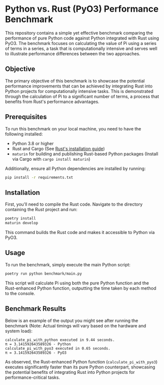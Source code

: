 # Python vs. Rust (PyO3) Performance Benchmark

This repository contains a simple yet effective benchmark comparing the performance of pure Python code against Python integrated with Rust using PyO3. The benchmark focuses on calculating the value of Pi using a series of terms in a series, a task that is computationally intensive and serves well to illustrate performance differences between the two approaches.

## Objective

The primary objective of this benchmark is to showcase the potential performance improvements that can be achieved by integrating Rust into Python projects for computationally intensive tasks. This is demonstrated through the calculation of Pi to a significant number of terms, a process that benefits from Rust's performance advantages.

## Prerequisites

To run this benchmark on your local machine, you need to have the following installed:

- Python 3.8 or higher
- Rust and Cargo (See [Rust's installation guide](https://www.rust-lang.org/tools/install))
- `maturin` for building and publishing Rust-based Python packages (Install via Cargo with `cargo install maturin`)

Additionally, ensure all Python dependencies are installed by running:

```bash
pip install -r requirements.txt
```

## Installation

First, you'll need to compile the Rust code. Navigate to the directory containing the Rust project and run:

```bash
poetry install
maturin develop
```

This command builds the Rust code and makes it accessible to Python via PyO3.

## Usage

To run the benchmark, simply execute the main Python script:

```bash
poetry run python benchmark/main.py
```

This script will calculate Pi using both the pure Python function and the Rust-enhanced Python function, outputting the time taken by each method to the console.

## Benchmark Results

Below is an example of the output you might see after running the benchmark (Note: Actual timings will vary based on the hardware and system load):

```plaintext
calculate_pi_with_python executed in 9.44 seconds.
π = 3.141592643589326 - Python
calculate_pi_with_pyo3 executed in 0.65 seconds.
π = 3.141592643589326 - PyO3
```

As observed, the Rust-enhanced Python function (`calculate_pi_with_pyo3`) executes significantly faster than its pure Python counterpart, showcasing the potential benefits of integrating Rust into Python projects for performance-critical tasks.

